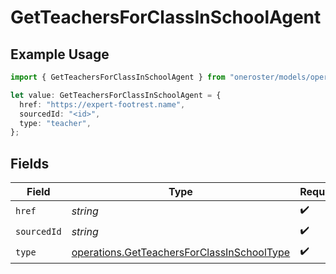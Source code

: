 # GetTeachersForClassInSchoolAgent

## Example Usage

```typescript
import { GetTeachersForClassInSchoolAgent } from "oneroster/models/operations";

let value: GetTeachersForClassInSchoolAgent = {
  href: "https://expert-footrest.name",
  sourcedId: "<id>",
  type: "teacher",
};
```

## Fields

| Field                                                                                                    | Type                                                                                                     | Required                                                                                                 | Description                                                                                              |
| -------------------------------------------------------------------------------------------------------- | -------------------------------------------------------------------------------------------------------- | -------------------------------------------------------------------------------------------------------- | -------------------------------------------------------------------------------------------------------- |
| `href`                                                                                                   | *string*                                                                                                 | :heavy_check_mark:                                                                                       | N/A                                                                                                      |
| `sourcedId`                                                                                              | *string*                                                                                                 | :heavy_check_mark:                                                                                       | N/A                                                                                                      |
| `type`                                                                                                   | [operations.GetTeachersForClassInSchoolType](../../models/operations/getteachersforclassinschooltype.md) | :heavy_check_mark:                                                                                       | N/A                                                                                                      |